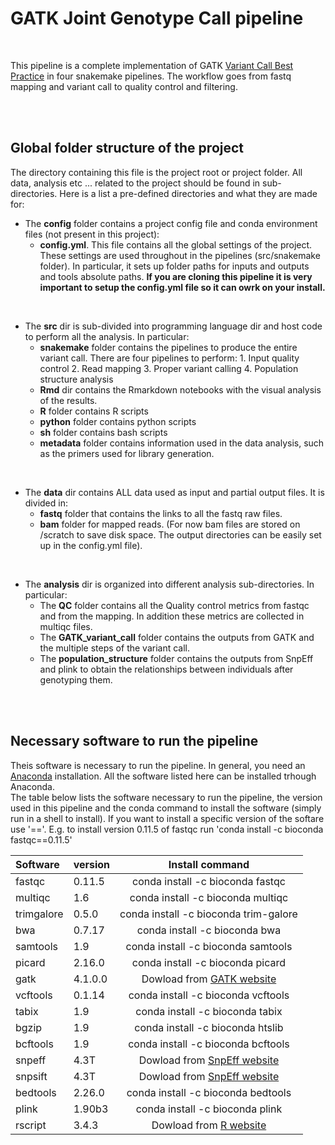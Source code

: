 # GATK Joint Genotype Call pipeline

<br />

This pipeline is a complete implementation of GATK [Variant Call Best Practice](https://gatk.broadinstitute.org/hc/en-us/sections/360007226651-Best-Practices-Workflows) in four snakemake pipelines. The workflow goes from fastq mapping and variant call to quality control and filtering. 



<br /><br />

## Global folder structure of the project

The directory containing this file is the project root or project folder.
All data, analysis etc ... related to the project should be found in sub-directories.
Here is a list a pre-defined directories and what they are made for:

* The **config** folder contains a project config file and conda environment files (not present in this project):
    * **config.yml**. This file contains all the global settings of the project. These settings are used throughout in the pipelines (src/snakemake folder). In particular, it sets up folder paths for inputs and outputs and tools absolute paths. **If you are cloning this pipeline it is very important to setup the config.yml file so it can owrk on your install.**


<br />

* The **src** dir is sub-divided into programming language dir and host code to perform all the analysis. In particular:
    * **snakemake** folder contains the pipelines to produce the entire variant call. There are four pipelines to perform: 1. Input quality control 2. Read mapping 3. Proper variant calling 4. Population structure analysis
    * **Rmd** dir contains the Rmarkdown notebooks with the visual analysis of the results.
    * **R** folder contains R scripts
    * **python** folder contains python scripts
    * **sh** folder contains bash scripts
    * **metadata** folder contains information used in the data analysis, such as the primers used for library generation.

<br />

* The **data** dir contains ALL data used as input and partial output files. It is divided in:
    * **fastq** folder that contains the links to all the fastq raw files.
    * **bam** folder for mapped reads. (For now bam files are stored on /scratch to save disk space. The output directories can be easily set up in the config.yml file). 

<br />

* The **analysis** dir is organized into different analysis sub-directories. In particular:
    * The **QC** folder contains all the Quality control metrics from fastqc and from the mapping. In addition these metrics are collected in multiqc files.
    * The **GATK_variant_call** folder contains the outputs from GATK and the multiple steps of the variant call.
    * The **population_structure** folder contains the outputs from SnpEff and plink to obtain the relationships between individuals after genotyping them.

<br /><br />

## Necessary software to run the pipeline

Theis software is necessary to run the pipeline. In general, you need an [Anaconda](https://www.anaconda.com/) installation. All the software listed here can be installed trhough Anaconda. <br />
The table below lists the software necessary to run the pipeline, the version used in this pipeline and the conda command to install the software (simply run in a shell to install). If you want to install a specific version of the softare use '=='. E.g. to install version 0.11.5 of fastqc run 'conda install -c bioconda fastqc==0.11.5'

| Software  |  version | Install command |
|:---|:---|:---:|
| fastqc | 0.11.5 | conda install -c bioconda fastqc |
| multiqc | 1.6 | conda install -c bioconda multiqc |
| trimgalore | 0.5.0 | conda install -c bioconda trim-galore |
| bwa | 0.7.17 | conda install -c bioconda bwa |
| samtools | 1.9 | conda install -c bioconda samtools |
| picard | 2.16.0 | conda install -c bioconda picard |
| gatk | 4.1.0.0 | Dowload from [GATK website](https://software.broadinstitute.org/gatk/download/index)  |
| vcftools | 0.1.14 | conda install -c bioconda vcftools |
| tabix | 1.9 | conda install -c bioconda tabix |
| bgzip | 1.9 | conda install -c bioconda htslib |
| bcftools | 1.9 | conda install -c bioconda bcftools |
| snpeff | 4.3T  | Dowload from [SnpEff website](http://snpeff.sourceforge.net/) |
| snpsift | 4.3T  | Dowload from [SnpEff website](http://snpeff.sourceforge.net/) |
| bedtools | 2.26.0  | conda install -c bioconda bedtools |
| plink | 1.90b3  | conda install -c bioconda plink |
| rscript | 3.4.3  |  Dowload from [R website](https://cran.uni-muenster.de/) |